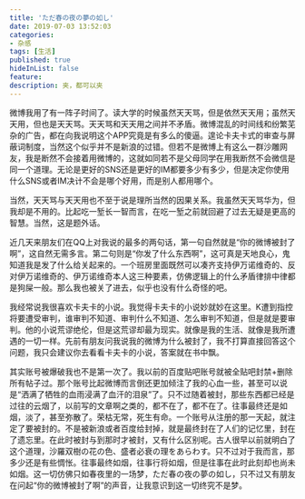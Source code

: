 ```yaml
---
title: 'ただ春の夜の夢の如し'
date: 2019-07-03 13:52:03
categories:
- 杂感
tags: [生活]
published: true
hideInList: false
feature: 
description: 夹，都可以夹
---
```

微博我用了有一阵子时间了。读大学的时候虽然天天骂，但是依然天天用；虽然天天用，但也是天天骂。天天骂和天天用之间并不矛盾。微博混乱的时间线和纷繁芜杂的广告，都在向我说明这个APP究竟是有多么的傻逼。遑论卡夫卡式的审查与屏蔽词制度，当然这个似乎并不是新浪的过错。但若不是微博上有这么一群沙雕网友，我是断然不会接着用微博的，这就如同若不是父母同学在用我断然不会微信是同一个道理。无论是更好的SNS还是更好的IM都要多少有多少，但是决定你使用什么SNS或者IM决计不会是哪个好用，而是别人都用哪个。

当然，天天骂与天天用也不至于说是理所当然的因果关系。我虽然天天骂华为，但我却是不用的。比起吃一堑长一智而言，在吃一堑之前就回避了过去无疑是更高的智慧。当然，这是题外话。

近几天来朋友们在QQ上对我说的最多的两句话，第一句自然就是“你的微博被封了啊”，这自然无需多言。第二句则是“你发了什么东西啊”，这可真是天地良心，鬼知道我是发了什么给关起来的。一个班房里面既然可以凑齐支持伊万诺维奇的、反对伊万诺维奇的、伊万诺维奇本人这三种要素，仿佛逻辑上的什么矛盾律排中律都是狗屎一般。那么我也被关了进去，似乎也没有什么奇怪的吧。

我经常说我很喜欢卡夫卡的小说。我觉得卡夫卡的小说妙就妙在这里。K遭到指控将要遭受审判，谁审判不知道、审判什么不知道、怎么审判不知道，但是就是要审判。他的小说荒谬绝伦，但是这荒谬却最为现实。就像是我的生活、就像是我所遭遇的一切一样。先前有朋友问我说我的微博为什么被封了，我不打算直接回答这个问题，我只会建议你去看看卡夫卡的小说，答案就在书中飘。

其实账号被爆破我也不是第一次了。我以前的百度贴吧账号就被全贴吧封禁+删除所有帖子过。那个账号比起微博而言倒还更加倾注了我的心血一些，甚至可以说是“洒满了牺牲的血雨浸满了血汗的泪泉”了。只不过随着被封，那些东西都已经是过往的云烟了，以前写的文章啊之类的，都不在了，都不在了。往事最终还是如烟，淡了，甚至弥散了。荣枯无常，死生有命。一个账号从注册的那一天起，就注定了要被封的。不是被新浪或者百度给封掉，就是最终封在了人们的记忆里，封在了遗忘里。在此时被封与到那时才被封，又有什么区别呢。古人很早以前就明白了这个道理，沙羅双樹の花の色、盛者必衰の理をあらわす。只不过对于我而言，那多少还是有些惆怅。往事最终如烟，往事行将如烟，但是往事在此时此刻却也尚未如烟。这一切仿佛只如春夜里的一场梦，ただ春の夜の夢の如し，只不过又有朋友在问起“你的微博被封了啊”的声音，让我意识到这一切终究不是梦。
